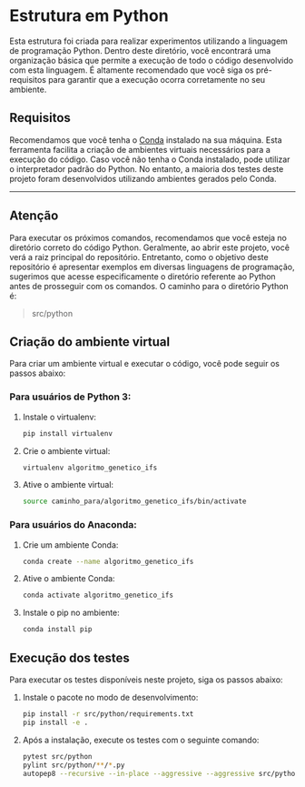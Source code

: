 # Estrutura em Python

Esta estrutura foi criada para realizar experimentos utilizando a linguagem de programação Python. Dentro deste diretório, você encontrará uma organização básica que permite a execução de todo o código desenvolvido com esta linguagem. É altamente recomendado que você siga os pré-requisitos para garantir que a execução ocorra corretamente no seu ambiente.

## Requisitos

Recomendamos que você tenha o [Conda](https://docs.conda.io/projects/conda/en/latest/index.html) instalado na sua máquina. Esta ferramenta facilita a criação de ambientes virtuais necessários para a execução do código. Caso você não tenha o Conda instalado, pode utilizar o interpretador padrão do Python. No entanto, a maioria dos testes deste projeto foram desenvolvidos utilizando ambientes gerados pelo Conda.

---

## Atenção

Para executar os próximos comandos, recomendamos que você esteja no diretório correto do código Python. Geralmente, ao abrir este projeto, você verá a raiz principal do repositório. Entretanto, como o objetivo deste repositório é apresentar exemplos em diversas linguagens de programação, sugerimos que acesse especificamente o diretório referente ao Python antes de prosseguir com os comandos. O caminho para o diretório Python é:

> src/python

## Criação do ambiente virtual

Para criar um ambiente virtual e executar o código, você pode seguir os passos abaixo:

### Para usuários de Python 3:

1. Instale o virtualenv:
   ```bash
   pip install virtualenv
   ```
2. Crie o ambiente virtual:
   ```bash
   virtualenv algoritmo_genetico_ifs
   ```
3. Ative o ambiente virtual:
   ```bash
   source caminho_para/algoritmo_genetico_ifs/bin/activate
   ```

### Para usuários do Anaconda:
1. Crie um ambiente Conda:
   ```bash
   conda create --name algoritmo_genetico_ifs
   ```
2. Ative o ambiente Conda:
   ```bash
   conda activate algoritmo_genetico_ifs
   ```
3. Instale o pip no ambiente:
   ```bash
   conda install pip
   ```

## Execução dos testes

Para executar os testes disponíveis neste projeto, siga os passos abaixo:

1. Instale o pacote no modo de desenvolvimento:
   ```bash
   pip install -r src/python/requirements.txt
   pip install -e .
   ```
2. Após a instalação, execute os testes com o seguinte comando:
   ```bash
   pytest src/python
   pylint src/python/**/*.py
   autopep8 --recursive --in-place --aggressive --aggressive src/python
   ```
